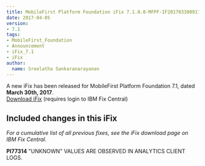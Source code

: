 ```yaml
---
title: MobileFirst Platform Foundation iFix 7.1.0.0-MFPF-IF201703300917 released
date: 2017-04-05
version:
- 7.1
tags:
- MobileFirst_Foundation
- Announcement
- iFix_7.1
- iFix
author:
  name: Sreelatha Sankaranarayanan
---
```

A new iFix has been released for MobileFirst Platform Foundation 7.1, dated **March 30th, 2017**.  
[Download iFix](http://www.ibm.com/support/fixcentral/swg/quickorder?parent=ibm%7EOther%2Bsoftware&product=ibm/Other+software/IBM+MobileFirst+Platform+Foundation&release=7.1.0.0&platform=All&function=all&source=fc) (requires login to IBM Fix Central)

## Included changes in this iFix
*For a cumulative list of all previous fixes, see the iFix download page on IBM Fix Central.*

**PI77314** "UNKNOWN" VALUES ARE OBSERVED IN ANALYTICS CLIENT LOGS.
